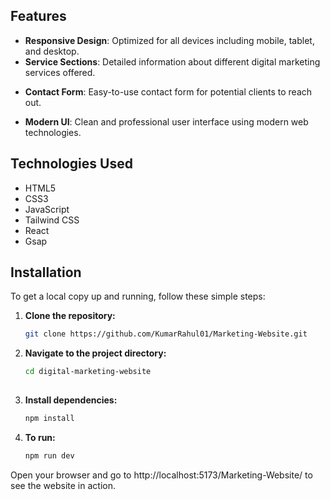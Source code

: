 ## Features

- **Responsive Design**: Optimized for all devices including mobile, tablet, and desktop.
- **Service Sections**: Detailed information about different digital marketing services offered.
<!-- - **Blog**: A blog section to share articles and insights on digital marketing trends. -->
- **Contact Form**: Easy-to-use contact form for potential clients to reach out.
<!-- - **SEO Optimized**: Designed with best practices for search engine optimization. -->
- **Modern UI**: Clean and professional user interface using modern web technologies.

## Technologies Used

- HTML5
- CSS3
- JavaScript
- Tailwind CSS
- React
- Gsap
<!-- - [Node.js](https://nodejs.org/)
- [Express](https://expressjs.com/)
- [MongoDB](https://www.mongodb.com/) -->

## Installation

To get a local copy up and running, follow these simple steps:

1. **Clone the repository:**
   ```sh
   git clone https://github.com/KumarRahul01/Marketing-Website.git

2. **Navigate to the project directory:**
    ```sh
    cd digital-marketing-website
  
3. **Install dependencies:**
   ```sh
   npm install

4. **To run:**
   ```sh
   npm run dev

Open your browser and go to http://localhost:5173/Marketing-Website/ to see the website in action.

